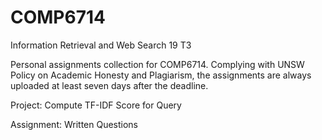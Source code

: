 # COMP6714
Information Retrieval and Web Search 19 T3

Personal assignments collection for COMP6714. Complying with UNSW Policy on Academic Honesty and Plagiarism, the assignments are always uploaded at least seven days after the deadline.

Project: Compute TF-IDF Score for Query

Assignment: Written Questions
